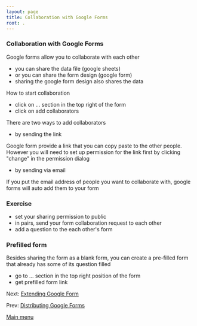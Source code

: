 ```yaml
---
layout: page
title: Collaboration with Google Forms
root: .
---
```


### Collaboration with Google Forms

Google forms allow you to collaborate with each other

- you can share the data file (google sheets)
- or you can share the form design (google form)
- sharing the google form design also shares the data

How to start collaboration

- click on ... section in the top right of the form
- click on add collaborators

There are two ways to add collaborators 

- by sending the link

Google form provide a link that you can copy paste to the other people.
However you will need to set up permission for the link first by clicking "change" in the permission dialog

- by sending via email

If you put the email address of people you want to collaborate with, google forms will auto add them to your form

### Exercise

- set your sharing permission to public
- in pairs, send your form collaboration request to each other
- add a question to the each other's form

### Prefilled form

Besides sharing the form as a blank form, you can create a pre-filled form that already has some of its question filled

- go to ... section in the top right position of the form
- get prefilled form link

Next: [Extending Google Form](google-forms-07-validation.html)

Prev: [Distributing Google Forms](google-forms-06-distributing.html)


[Main menu](index.html)
